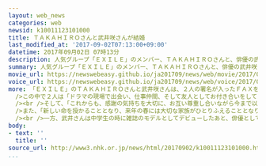 ```yaml
---
layout: web_news
categories: web
newsid: k10011123101000
title: ＴＡＫＡＨＩＲＯさんと武井咲さんが結婚
last_modified_at: '2017-09-02T07:13:00+09:00'
datetime: 2017年09月02日 07時13分
description: 人気グループ「ＥＸＩＬＥ」のメンバー、ＴＡＫＡＨＩＲＯさんと、俳優の武井咲さんが、１日結婚したことを公表しました。
summary: 人気グループ「ＥＸＩＬＥ」のメンバー、ＴＡＫＡＨＩＲＯさんと、俳優の武井咲さんが、１日結婚したことを公表しました。
movie_url: https://newswebeasy.github.io/ja201709/news/web/movie/2017/09/02/k10011123101000.mp4
voice_url: https://newswebeasy.github.io/ja201709/news/web/voice/2017/09/02/k10011123101000.mp3
more: 「ＥＸＩＬＥ」のＴＡＫＡＨＩＲＯさんと武井咲さんは、２人の署名が入ったＦＡＸを報道各社に送り、１日、婚姻届を出したことを明らかにしました。<br /><br
  />この中で２人は「ドラマの現場で出会い、仕事仲間、そして友人としてお付き合いをしていく中で、お互いの人柄にひかれ、結婚を前提にお付き合いをするようになりました」とこれまでの経緯を記しています。<br
  /><br />そして、「これからも、感謝の気持ちを大切に、お互い尊重し合いながら今まで以上に成長できるよう、ますます精進して参ります」としています。<br /><br
  />また、「新しい命を授かることとなり、来年の春には大切な家族がひとりふえることとなります」と武井さんが妊娠していることも公表しています。<br /><br />ＴＡＫＡＨＩＲＯさんは歌や踊りなどのパフォーマンスで人気を集める「ＥＸＩＬＥ」のメンバーで、ボーカルを担当して俳優としても活躍しています。<br
  /><br />一方、武井さんは中学生の時に雑誌のモデルとしてデビューしたあと、俳優として活動し去年から放送されたＮＨＫの土曜時代劇、「忠臣蔵の恋」ではヒロインを演じました。所属事務所によりますと、結婚式や披露宴などの予定は決まっていないということです。
body:
- text: ''
  title: ''
source_url: http://www3.nhk.or.jp/news/html/20170902/k10011123101000.html
...
```

